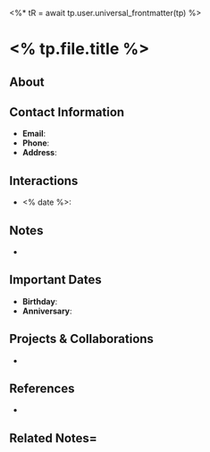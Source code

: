 <%* tR = await tp.user.universal_frontmatter(tp) %>
# <% tp.file.title %>


## About

## Contact Information
- **Email**: 
- **Phone**: 
- **Address**: 

## Interactions
- <% date %>: 

## Notes
- 

## Important Dates
- **Birthday**: 
- **Anniversary**: 

## Projects & Collaborations
- 

## References
- 

## Related Notes=
